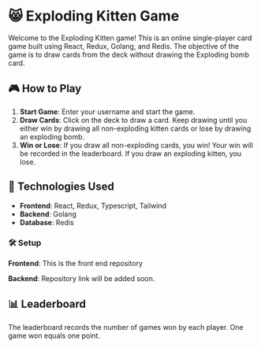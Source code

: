 # 😸 Exploding Kitten Game

Welcome to the Exploding Kitten game! This is an online single-player card game built using React, Redux, Golang, and Redis. The objective of the game is to draw cards from the deck without drawing the Exploding bomb card. 

## 🎮 How to Play

1. **Start Game**: Enter your username and start the game.
2. **Draw Cards**: Click on the deck to draw a card. Keep drawing until you either win by drawing all non-exploding kitten cards or lose by drawing an exploding bomb.
3. **Win or Lose**: If you draw all non-exploding cards, you win! Your win will be recorded in the leaderboard. If you draw an exploding kitten, you lose.

## 🚀 Technologies Used

- **Frontend**: React, Redux, Typescript, Tailwind
- **Backend**: Golang
- **Database**: Redis

### 🛠️ Setup
**Frontend**: This is the front end repository

**Backend**: Repository link will be added soon.


## 📊 Leaderboard

The leaderboard records the number of games won by each player. One game won equals one point.

